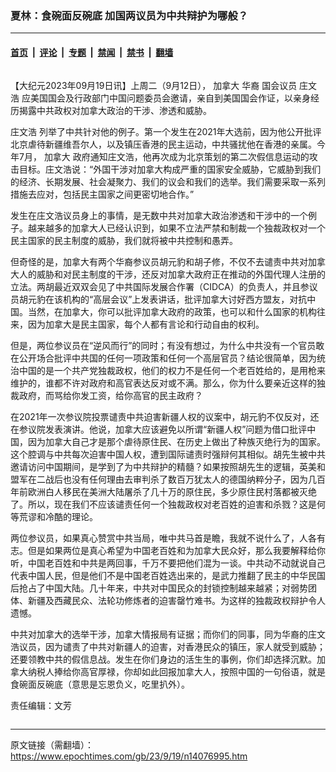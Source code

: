 ### 夏林：食碗面反碗底 加国两议员为中共辩护为哪般？

---

#### [首页](../../../..?n14076995) &nbsp;|&nbsp; [评论](../../../../../epoch-comment?n14076995) &nbsp;|&nbsp; [专题](../../../../../epoch-special?n14076995) &nbsp;|&nbsp; [禁闻](../../../../../epoch-news?n14076995) &nbsp;|&nbsp; [禁书](../../../../../books?n14076995) &nbsp;|&nbsp; [翻墙](https://github.com/gfw-breaker/nogfw/blob/master/README.md?n14076995)


<div class="column" id="artbody" itemprop="articleBody">
 <!-- article content begin -->
 <p>
  【大纪元2023年09月19日讯】上周二（9月12日），
  <ok href="https://www.epochtimes.com/gb/tag/%E5%8A%A0%E6%8B%BF%E5%A4%A7.html">
   加拿大
  </ok>
  华裔
  <ok href="https://www.epochtimes.com/gb/tag/%E5%9B%BD%E4%BC%9A%E8%AE%AE%E5%91%98.html">
   国会议员
  </ok>
  <ok href="https://www.epochtimes.com/gb/tag/%E5%BA%84%E6%96%87%E6%B5%A9.html">
   庄文浩
  </ok>
  应美国国会及行政部门中国问题委员会邀请，亲自到美国国会作证，以亲身经历揭露中共政权对加拿大政治的干涉、渗透和威胁。
 </p>
 <p>
  <ok href="https://www.epochtimes.com/gb/tag/%E5%BA%84%E6%96%87%E6%B5%A9.html">
   庄文浩
  </ok>
  列举了中共针对他的例子。第一个发生在2021年大选前，因为他公开批评北京虐待新疆维吾尔人，以及镇压香港的民主运动，中共骚扰他在香港的亲属。今年7月，
  <ok href="https://www.epochtimes.com/gb/tag/%E5%8A%A0%E6%8B%BF%E5%A4%A7.html">
   加拿大
  </ok>
  政府通知庄文浩，他再次成为北京策划的第二次假信息运动的攻击目标。庄文浩说：“外国干涉对加拿大构成严重的国家安全威胁，它威胁到我们的经济、长期发展、社会凝聚力、我们的议会和我们的选举。我们需要采取一系列措施去应对，包括民主国家之间更密切地合作。”
 </p>
 <p>
  发生在庄文浩议员身上的事情，是无数中共对加拿大政治渗透和干涉中的一个例子。越来越多的加拿大人已经认识到，如果不立法严禁和制裁一个独裁政权对一个民主国家的民主制度的威胁，我们就将被中共控制和愚弄。
 </p>
 <p>
  但奇怪的是，加拿大有两个华裔参议员胡元豹和胡子修，不仅不去谴责中共对加拿大人的威胁和对民主制度的干涉，还反对加拿大政府正在推动的外国代理人注册的立法。两胡最近双双会见了中共国际发展合作署（CIDCA）的负责人，并且参议员胡元豹在该机构的“高层会议”上发表讲话，批评加拿大讨好西方盟友，对抗中国。当然，在加拿大，你可以批评加拿大政府的政策，也可以和什么国家的机构往来，因为加拿大是民主国家，每个人都有言论和行动自由的权利。
 </p>
 <p>
  但是，两位参议员在“逆风而行”的同时；有没有想过，为什么中共没有一个官员敢在公开场合批评中共国的任何一项政策和任何一个高层官员？结论很简单，因为统治中国的是一个共产党独裁政权，他们的权力不是任何一个老百姓给的，是用枪来维护的，谁都不许对政府和高官表达反对或不满。那么，你为什么要亲近这样的独裁政府，而骂给你发工资，给你高官的民主政府？
 </p>
 <p>
  在2021年一次参议院投票谴责中共迫害新疆人权的议案中，胡元豹不仅反对，还在参议院发表演讲。他说，加拿大应该避免以所谓“新疆人权”问题为借口批评中国，因为加拿大自己才是那个虐待原住民、在历史上做出了种族灭绝行为的国家。这个腔调与中共每次迫害中国人权，遭到国际谴责时强辩何其相似。胡先生被中共邀请访问中国期间，是学到了为中共辩护的精髓？如果按照胡先生的逻辑，英美和盟军在二战后也没有任何理由去审判杀了数百万犹太人的德国纳粹分子，因为几百年前欧洲白人移民在美洲大陆屠杀了几十万的原住民，多少原住民村落都被灭绝了。所以，现在我们不应该谴责任何一个独裁政权对老百姓的迫害和杀戮？这是何等荒谬和冷酷的理论。
 </p>
 <p>
  两位参议员，如果真心赞赏中共当局，唯中共马首是瞻，我就不说什么了，人各有志。但是如果两位是真心希望为中国老百姓和为加拿大民众好，那么我要解释给你听，中国老百姓和中共是两回事，千万不要把他们混为一谈。中共动不动就说自己代表中国人民，但是他们不是中国老百姓选出来的，是武力推翻了民主的中华民国后抢占了中国大陆。几十年来，中共对中国民众的封锁控制越来越紧；对弱势团体、新疆及西藏民众、法轮功修炼者的迫害罄竹难书。为这样的独裁政权辩护令人遗憾。
 </p>
 <p>
  中共对加拿大的选举干涉，加拿大情报局有证据；而你们的同事，同为华裔的庄文浩议员，因为谴责了中共对新疆人的迫害，对香港民众的镇压，家人就受到威胁；还要领教中共的假信息战。发生在你们身边的活生生的事例，你们却选择沉默。加拿大纳税人捧给你高官厚禄，你却如此回报加拿大人，按照中国的一句俗语，就是食碗面反碗底（意思是忘恩负义，吃里扒外）。
 </p>
 <p>
  责任编辑：文芳
 </p>
 <!-- article content end -->
</div>


---

原文链接（需翻墙）：https://www.epochtimes.com/gb/23/9/19/n14076995.htm